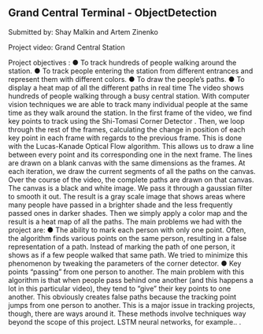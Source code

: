 ## Grand Central Terminal - ObjectDetection

Submitted by: Shay Malkin and Artem Zinenko 

Project video: Grand Central Station

Project objectives :
● To track hundreds of people walking around the station.
● To track people entering the station from different entrances and represent
them with different colors.
● To draw the people’s paths.
● To display a heat map of all the different paths in real time
The video shows hundreds of people walking through a busy central station.
With computer vision techniques we are able to track many individual people at the
same time as they walk around the station.
In the first frame of the video, we find key points to track using the Shi-Tomasi
Corner Detector .
Then, we loop through the rest of the frames, calculating the change in position of
each key point in each frame with regards to the previous frame. This is done with
the Lucas-Kanade Optical Flow algorithm. This allows us to draw a line between
every point and its corresponding one in the next frame.
The lines are drawn on a blank canvas with the same dimensions as the frames.
At each iteration, we draw the current segments of all the paths on the canvas.
Over the course of the video, the complete paths are drawn on that canvas.
The canvas is a black and white image. We pass it through a gaussian filter to
smooth it out. The result is a gray scale image that shows areas where many people
have passed in a brighter shade and the less frequently passed ones in darker
shades. Then we simply apply a color map and the result is a heat map of all the
paths.
The main problems we had with the project are:
● The ability to mark each person with only one point.
Often, the algorithm finds various points on the same person, resulting in a
false representation of a path. Instead of marking the path of one person, it
shows as if a few people walked that same path.
We tried to minimize this phenomenon by tweaking the parameters of the
corner detector.
● Key points “passing” from one person to another.
The main problem with this algorithm is that when people pass behind one
another (and this happens a lot in this particular video), they tend to “give”
their key points to one another. This obviously creates false paths because
the tracking point jumps from one person to another.
This is a major issue in tracking projects, though, there are ways around it.
These methods involve techniques way beyond the scope of this project.
LSTM neural networks, for example..
.
